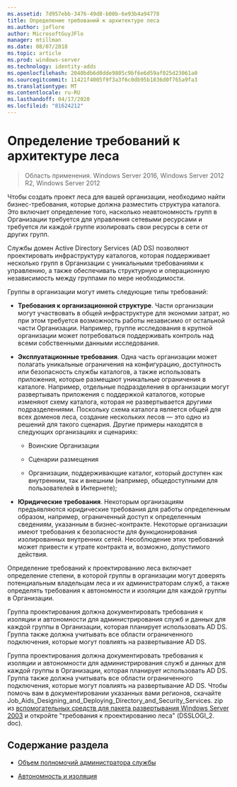 ```yaml
---
ms.assetid: 7d957ebb-3476-49d8-b00b-6e93b4a94778
title: Определение требований к архитектуре леса
ms.author: joflore
author: MicrosoftGuyJFlo
manager: mtillman
ms.date: 08/07/2018
ms.topic: article
ms.prod: windows-server
ms.technology: identity-adds
ms.openlocfilehash: 2040bdb6d0dde9805c9bf6e6d59af025d23061a0
ms.sourcegitcommit: 11421f4005f9f3a3f6c0db95b1836d0f765a9fa3
ms.translationtype: MT
ms.contentlocale: ru-RU
ms.lasthandoff: 04/17/2020
ms.locfileid: "81624212"
---
```

# <a name="identifying-forest-design-requirements"></a>Определение требований к архитектуре леса

> Область применения. Windows Server 2016, Windows Server 2012 R2, Windows Server 2012

Чтобы создать проект леса для вашей организации, необходимо найти бизнес-требования, которые должна разместить структура каталога. Это включает определение того, насколько неавтономность групп в Организации требуется для управления сетевыми ресурсами и требуется ли каждой группе изолировать свои ресурсы в сети от других групп.

Службы домен Active Directory Services (AD DS) позволяют проектировать инфраструктуру каталогов, которая поддерживает несколько групп в Организации с уникальными требованиями к управлению, а также обеспечивать структурную и операционную независимость между группами по мере необходимости.

Группы в организации могут иметь следующие типы требований:

- **Требования к организационной структуре**. Части организации могут участвовать в общей инфраструктуре для экономии затрат, но при этом требуется возможность работы независимо от остальной части Организации. Например, группе исследования в крупной организации может потребоваться поддерживать контроль над всеми собственными данными исследования.

- **Эксплуатационные требования**. Одна часть организации может полагать уникальные ограничения на конфигурацию, доступность или безопасность службы каталогов, а также использовать приложения, которые размещают уникальные ограничения в каталоге. Например, отдельные подразделения в организации могут развертывать приложения с поддержкой каталогов, которые изменяют схему каталога, которая не развертывается другими подразделениями. Поскольку схема каталога является общей для всех доменов леса, создание нескольких лесов — это одно из решений для такого сценария. Другие примеры находятся в следующих организациях и сценариях:

    - Воинские Организации

    - Сценарии размещения

    - Организации, поддерживающие каталог, который доступен как внутренним, так и внешним (например, общедоступными для пользователей в Интернете);

- **Юридические требования**. Некоторым организациям предъявляются юридические требования для работы определенным образом, например, ограниченный доступ к определенным сведениям, указанным в бизнес-контракте. Некоторые организации имеют требования к безопасности для функционирования изолированных внутренних сетей. Несоблюдение этих требований может привести к утрате контракта и, возможно, допустимого действия.

Определение требований к проектированию леса включает определение степени, в которой группы в организации могут доверять потенциальным владельцам леса и их администраторам служб, а также определять требования к автономности и изоляции для каждой группы в Организации.

Группа проектирования должна документировать требования к изоляции и автономности для администрирования служб и данных для каждой группы в Организации, которая планирует использовать AD DS. Группа также должна учитывать все области ограниченного подключения, которые могут повлиять на развертывание AD DS.

Группа проектирования должна документировать требования к изоляции и автономности для администрирования служб и данных для каждой группы в Организации, которая планирует использовать AD DS. Группа также должна учитывать все области ограниченного подключения, которые могут повлиять на развертывание AD DS. Чтобы помочь вам в документировании указанных вами регионов, скачайте Job_Aids_Designing_and_Deploying_Directory_and_Security_Services. zip из [вспомогательных средств для пакета развертывания Windows Server 2003](https://microsoft.com/download/details.aspx?id=9608) и откройте "требования к проектированию леса" (DSSLOGI_2. doc).

## <a name="in-this-section"></a>Содержание раздела

- [Объем полномочий администратора службы](../../ad-ds/plan/Service-Administrator-Scope-of-Authority.md)

- [Автономность и изоляция](../../ad-ds/plan/Autonomy-vs.-Isolation.md)
